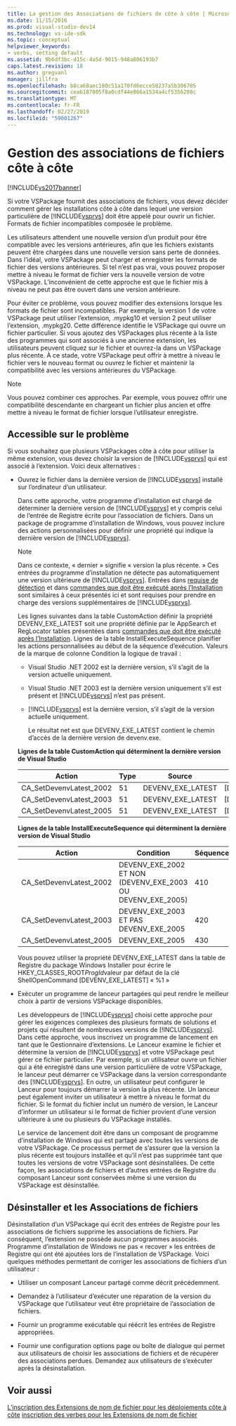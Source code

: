 ```yaml
---
title: La gestion des Associations de fichiers de côte à côte | Microsoft Docs
ms.date: 11/15/2016
ms.prod: visual-studio-dev14
ms.technology: vs-ide-sdk
ms.topic: conceptual
helpviewer_keywords:
- verbs, setting default
ms.assetid: 9b6df3bc-d15c-4a5d-9015-948a806193b7
caps.latest.revision: 18
ms.author: gregvanl
manager: jillfra
ms.openlocfilehash: b8ca68aec180c51a170fd6ecce58237a5b306705
ms.sourcegitcommit: cea6187005f8a0cdf44e866a1534a4cf5356208c
ms.translationtype: MT
ms.contentlocale: fr-FR
ms.lasthandoff: 02/27/2019
ms.locfileid: "59001267"
---
```

# <a name="managing-side-by-side-file-associations"></a>Gestion des associations de fichiers côte à côte

[!INCLUDE[vs2017banner](../includes/vs2017banner.md)]

Si votre VSPackage fournit des associations de fichiers, vous devez décider comment gérer les installations côte à côte dans lequel une version particulière de [!INCLUDE[vsprvs](../includes/vsprvs-md.md)] doit être appelé pour ouvrir un fichier. Formats de fichier incompatibles composée le problème.

Les utilisateurs attendent une nouvelle version d’un produit pour être compatible avec les versions antérieures, afin que les fichiers existants peuvent être chargées dans une nouvelle version sans perte de données. Dans l’idéal, votre VSPackage peut charger et enregistrer les formats de fichier des versions antérieures. Si tel n’est pas vrai, vous pouvez proposer mettre à niveau le format de fichier vers la nouvelle version de votre VSPackage. L’inconvénient de cette approche est que le fichier mis à niveau ne peut pas être ouvert dans une version antérieure.

Pour éviter ce problème, vous pouvez modifier des extensions lorsque les formats de fichier sont incompatibles. Par exemple, la version 1 de votre VSPackage peut utiliser l’extension, .mypkg10 et version 2 peut utiliser l’extension, .mypkg20. Cette différence identifie le VSPackage qui ouvre un fichier particulier. Si vous ajoutez des VSPackages plus récente à la liste des programmes qui sont associés à une ancienne extension, les utilisateurs peuvent cliquez sur le fichier et ouvrez-la dans un VSPackage plus récente. À ce stade, votre VSPackage peut offrir à mettre à niveau le fichier vers le nouveau format ou ouvrez le fichier et maintenir la compatibilité avec les versions antérieures du VSPackage.

> [!NOTE]
> Vous pouvez combiner ces approches. Par exemple, vous pouvez offrir une compatibilité descendante en chargeant un fichier plus ancien et offre mettre à niveau le format de fichier lorsque l’utilisateur enregistre.

## <a name="facing-the-problem"></a>Accessible sur le problème

Si vous souhaitez que plusieurs VSPackages côte à côte pour utiliser la même extension, vous devez choisir la version de [!INCLUDE[vsprvs](../includes/vsprvs-md.md)] qui est associé à l’extension. Voici deux alternatives :

- Ouvrez le fichier dans la dernière version de [!INCLUDE[vsprvs](../includes/vsprvs-md.md)] installé sur l’ordinateur d’un utilisateur.

   Dans cette approche, votre programme d’installation est chargé de déterminer la dernière version de [!INCLUDE[vsprvs](../includes/vsprvs-md.md)] et y compris celui de l’entrée de Registre écrite pour l’association de fichiers. Dans un package de programme d’installation de Windows, vous pouvez inclure des actions personnalisées pour définir une propriété qui indique la dernière version de [!INCLUDE[vsprvs](../includes/vsprvs-md.md)].

  > [!NOTE]
  > Dans ce contexte, « dernier » signifie « version la plus récente. » Ces entrées du programme d’installation ne détecte pas automatiquement une version ultérieure de [!INCLUDE[vsprvs](../includes/vsprvs-md.md)]. Entrées dans [requise de détection](../extensibility/internals/detecting-system-requirements.md) et dans [commandes que doit être exécuté après l’Installation](../extensibility/internals/commands-that-must-be-run-after-installation.md) sont similaires à ceux présentés ici et sont requises pour prendre en charge des versions supplémentaires de [!INCLUDE[vsprvs](../includes/vsprvs-md.md)].

   Les lignes suivantes dans la table CustomAction définir la propriété DEVENV_EXE_LATEST soit une propriété définie par le AppSearch et RegLocator tables présentées dans [commandes que doit être exécuté après l’Installation](../extensibility/internals/commands-that-must-be-run-after-installation.md). Lignes de la table InstallExecuteSequence planifier les actions personnalisées au début de la séquence d’exécution. Valeurs de la marque de colonne Condition la logique de travail :

  - Visual Studio .NET 2002 est la dernière version, s’il s’agit de la version actuelle uniquement.

  - Visual Studio .NET 2003 est la dernière version uniquement s’il est présent et [!INCLUDE[vsprvs](../includes/vsprvs-md.md)] n’est pas présent.

  - [!INCLUDE[vsprvs](../includes/vsprvs-md.md)] est la dernière version, s’il s’agit de la version actuelle uniquement.

    Le résultat net est que DEVENV_EXE_LATEST contient le chemin d’accès de la dernière version de devenv.exe.

  **Lignes de la table CustomAction qui déterminent la dernière version de Visual Studio**

  |Action|Type|Source|une cible|
  |------------|----------|------------|------------|
  |CA_SetDevenvLatest_2002|51|DEVENV_EXE_LATEST|[DEVENV_EXE_2002]|
  |CA_SetDevenvLatest_2003|51|DEVENV_EXE_LATEST|[DEVENV_EXE_2003]|
  |CA_SetDevenvLatest_2005|51|DEVENV_EXE_LATEST|[DEVENV_EXE_2005]|

  **Lignes de la table InstallExecuteSequence qui déterminent la dernière version de Visual Studio**

  |Action|Condition|Séquence|
  |------------|---------------|--------------|
  |CA_SetDevenvLatest_2002|DEVENV_EXE_2002 ET NON (DEVENV_EXE_2003 OU DEVENV_EXE_2005)|410|
  |CA_SetDevenvLatest_2003|DEVENV_EXE_2003 ET PAS DEVENV_EXE_2005|420|
  |CA_SetDevenvLatest_2005|DEVENV_EXE_2005|430|

   Vous pouvez utiliser la propriété DEVENV_EXE_LATEST dans la table de Registre du package Windows Installer pour écrire le HKEY_CLASSES_ROOT*ProgId*valeur par défaut de la clé ShellOpenCommand [DEVENV_EXE_LATEST] « %1 »

- Exécuter un programme de lanceur partagées qui peut rendre le meilleur choix à partir de versions VSPackage disponibles.

   Les développeurs de [!INCLUDE[vsprvs](../includes/vsprvs-md.md)] choisi cette approche pour gérer les exigences complexes des plusieurs formats de solutions et projets qui résultent de nombreuses versions de [!INCLUDE[vsprvs](../includes/vsprvs-md.md)]. Dans cette approche, vous inscrivez un programme de lancement en tant que le Gestionnaire d’extensions. Le Lanceur examine le fichier et détermine la version de [!INCLUDE[vsprvs](../includes/vsprvs-md.md)] et votre VSPackage peut gérer ce fichier particulier. Par exemple, si un utilisateur ouvre un fichier qui a été enregistré dans une version particulière de votre VSPackage, le lanceur peut démarrer ce VSPackage dans la version correspondante des [!INCLUDE[vsprvs](../includes/vsprvs-md.md)]. En outre, un utilisateur peut configurer le Lanceur pour toujours démarrer la version la plus récente. Un lanceur peut également inviter un utilisateur à mettre à niveau le format du fichier. Si le format du fichier inclut un numéro de version, le Lanceur d’informer un utilisateur si le format de fichier provient d’une version ultérieure à une ou plusieurs du VSPackage installés.

   Le service de lancement doit être dans un composant de programme d’installation de Windows qui est partagé avec toutes les versions de votre VSPackage. Ce processus permet de s’assurer que la version la plus récente est toujours installée et qu’il n’est pas supprimée tant que toutes les versions de votre VSPackage sont désinstallées. De cette façon, les associations de fichiers et d’autres entrées de Registre du composant Lanceur sont conservées même si une version du VSPackage est désinstallée.

## <a name="uninstall-and-file-associations"></a>Désinstaller et les Associations de fichiers

Désinstallation d’un VSPackage qui écrit des entrées de Registre pour les associations de fichiers supprime les associations de fichiers. Par conséquent, l’extension ne possède aucun programmes associés. Programme d’installation de Windows ne pas « recover » les entrées de Registre qui ont été ajoutées lors de l’installation de VSPackage. Voici quelques méthodes permettant de corriger les associations de fichiers d’un utilisateur :

- Utiliser un composant Lanceur partagé comme décrit précédemment.

- Demandez à l’utilisateur d’exécuter une réparation de la version du VSPackage que l’utilisateur veut être propriétaire de l’association de fichiers.

- Fournir un programme exécutable qui réécrit les entrées de Registre appropriées.

- Fournir une configuration options page ou boîte de dialogue qui permet aux utilisateurs de choisir les associations de fichiers et de récupérer des associations perdues. Demandez aux utilisateurs de s’exécuter après la désinstallation.

## <a name="see-also"></a>Voir aussi

[L’inscription des Extensions de nom de fichier pour les déploiements côte à côte](../extensibility/registering-file-name-extensions-for-side-by-side-deployments.md)
[inscription des verbes pour les Extensions de nom de fichier](../extensibility/registering-verbs-for-file-name-extensions.md)
